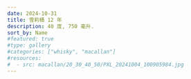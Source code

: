 ```yaml
---
date: 2024-10-31
title: 雪莉桶 12 年
description: 40 度, 750 毫升.
sort_by: Name
#featured: true
#type: gallery
#categories: ["whisky", "macallan"]
#resources:
#  - src: macallan/20_30_40_50/PXL_20241004_100905984.jpg
---
```


